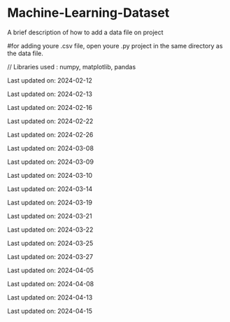 # Machine-Learning-Dataset
A brief description of how to add a data file on project


#for adding youre .csv file, open youre .py project  in the same directory as the data file.

// Libraries used : numpy, matplotlib, pandas


Last updated on: 2024-02-12

Last updated on: 2024-02-13

Last updated on: 2024-02-16

Last updated on: 2024-02-22

Last updated on: 2024-02-26

Last updated on: 2024-03-08

Last updated on: 2024-03-09

Last updated on: 2024-03-10

Last updated on: 2024-03-14

Last updated on: 2024-03-19

Last updated on: 2024-03-21

Last updated on: 2024-03-22

Last updated on: 2024-03-25

Last updated on: 2024-03-27

Last updated on: 2024-04-05

Last updated on: 2024-04-08

Last updated on: 2024-04-13

Last updated on: 2024-04-15